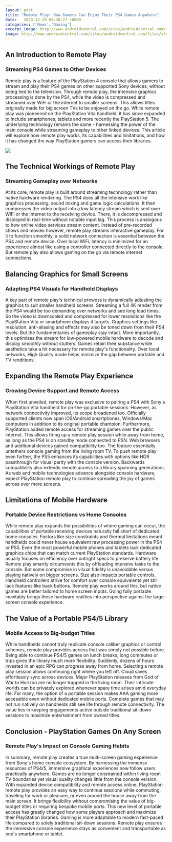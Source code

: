 ```yaml
---
layout: post
title: "Remote Play: How Gamers Can Enjoy Their PS4 Games Anywhere"
date:   2023-12-29 09:38:27 +0000
categories: ['News','Gaming']
excerpt_image: http://www.androidcentral.com/sites/androidcentral.com/files/styles/xlarge/public/article_images/2016/03/sony-xperia-z5-remote-play.jpg?itok=WRMcAaPb
image: http://www.androidcentral.com/sites/androidcentral.com/files/styles/xlarge/public/article_images/2016/03/sony-xperia-z5-remote-play.jpg?itok=WRMcAaPb
---
```


##  An Introduction to Remote Play
### **Streaming PS4 Games to Other Devices**
Remote play is a feature of the PlayStation 4 console that allows gamers to stream and play their PS4 games on other supported Sony devices, without being tied to the television. Through remote play, the intensive graphics processing is done by the PS4, while the video is compressed and streamed over WiFi or the internet to smaller screens. This allows titles originally made for big screen TVs to be enjoyed on the go. 
While remote play was pioneered on the PlayStation Vita handheld, it has since expanded to include smartphones, tablets and more recently the PlayStation 5. The underlying technology remains the same - harnessing the power of the main console while streaming gameplay to other linked devices. This article will explore how remote play works, its capabilities and limitations, and how it has changed the way PlayStation gamers can access their libraries.

![](https://d.ibtimes.co.uk/en/full/1505588/ps4-remote-play-pc.jpg?w=400)
##  The Technical Workings of Remote Play  
### **Streaming Gameplay over Networks**
At its core, remote play is built around streaming technology rather than native hardware rendering. The PS4 does all the intensive work like graphics processing, sound mixing and game logic calculations. It then compresses the video output into a low latency stream which is sent over WiFi or the internet to the receiving device. There, it is decompressed and displayed in real-time without notable input lag. 
This process is analogous to how online video services stream content. Instead of pre-recorded shows and movies however, remote play streams interactive gameplay. For it to function smoothly, a solid network connection is essential between the PS4 and remote device. Over local WiFi, latency is minimized for an experience almost like using a controller connected directly to the console. But remote play also allows gaming on the go via remote internet connections.
##  Balancing Graphics for Small Screens
### **Adapting PS4 Visuals for Handheld Displays** 
A key part of remote play's technical prowess is dynamically adjusting the graphics to suit smaller handheld screens. Streaming a full 4K render from the PS4 would be too demanding over networks and see long load times. So the video is downscaled and compressed for lower resolutions like the PlayStation Vita or smartphone displays it targets. 
Graphics settings like resolution, anti-aliasing and effects may also be toned down from their PS4 levels. But the fundamentaries of gameplay stay intact. More importantly, this optimizes the stream for low-powered mobile hardware to decode and display smoothly without stutters. Games retain their substance while aesthetics take a hit necessary for remote play's functionality. Over local networks, High Quality mode helps minimize the gap between portable and TV renditions.
##  Expanding the Remote Play Experience
### **Growing Device Support and Remote Access**
When first unveiled, remote play was exclusive to pairing a PS4 with Sony's PlayStation Vita handheld for on-the-go portable sessions. However, as network connectivity improved, its scope broadened too. Officially supported clients now span iOS/Android smartphones, Windows/Mac computers in addition to its original portable champion. 
Furthermore, PlayStation added remote access for streaming games over the public internet. This allows firing up a remote play session while away from home, as long as the PS4 is on standby mode connected to PSN. Web browsers and additional devices gained compatibility too. The feature essentially untethers console gaming from the living room TV.
To push remote play even further, the PS5 enhances its capabilities with options like HDR passthrough for visual parity with the console version. Backwards compatibility also extends remote access to a library spanning generations. As web and mobile technologies advance alongside console hardware, expect PlayStation remote play to continue spreading the joy of games across ever more screens.
##  Limitations of Mobile Hardware  
### **Portable Device Restrictions vs Home Consoles**
While remote play expands the possibilities of where gaming can occur, the capabilities of portable receiving devices naturally fall short of dedicated home consoles. Factors like size constraints and thermal limitations meant handhelds could never house equivalent raw processing power in the PS4 or PS5. 
Even the most powerful mobile phones and tablets lack dedicated graphics chips that can match current PlayStation standards. Hardware usually focuses on efficiency over outright specs to preserve battery life. Remote play smartly circumvents this by offloading intensive tasks to the console. But some compromise in visual fidelity is unavoidable versus playing natively on bigger screens.
Size also impacts portable controls. Handheld controllers strive for comfort over console equivalents yet still lack features like back buttons. Remote play works around this, but native games are better tailored to home screen inputs. Going fully portable inevitably brings these hardware realities into perspective against the large-screen console experience.
##  The Value of a Portable PS4/5 Library   
### **Mobile Access to Big-budget Titles**
While handhelds cannot truly replicate console caliber graphics or control schemes, remote play provides access that was simply not possible before. Being able to continue PS4/5 games on lunch breaks, long commutes or trips gives the library much more flexibility. Suddenly, dozens of hours invested in an epic RPG can progress away from home. 
Selecting a remote play session allows continuing right where you left off. Cloud saves effortlessly sync across devices. Major PlayStation releases from God of War to Horizon are no longer trapped in the living room. Their intricate worlds can be privately explored whenever spare time arises amid everyday life. 
For many, the option of a portable session makes AAA gaming more accessible even without dedicated mobile ports. Complete games that may not run natively on handhelds still see life through remote connectivity. The value lies in keeping engagements active outside traditional sit-down sessions to maximize entertainment from owned titles.
##  Conclusion - PlayStation Games On Any Screen
### **Remote Play's Impact on Console Gaming Habits** 
In summary, remote play creates a true multi-screen gaming experience from Sony's home console ecosystem. By harnessing the immense resources of PS4/5, immersive graphical experiences now follow users practically anywhere. Games are no longer constrained within living room TV boundaries yet visual quality changes little from the console version. 
With expanded device compatibility and remote access online, PlayStation remote play provides an easy way to continue sessions while commuting, traveling for work or pleasure, or even around the house away from the main screen. It brings flexibility without compromising the value of big-budget titles or requiring bespoke mobile ports. 
This new level of portable access has greatly changed how some players approach and maximize their PlayStation libraries. Gaming is more adaptable to modern fast-paced life compared to solely traditional sit-down sessions. Remote play ensures the immersive console experience stays as convenient and transportable as one's smartphone or tablet.
